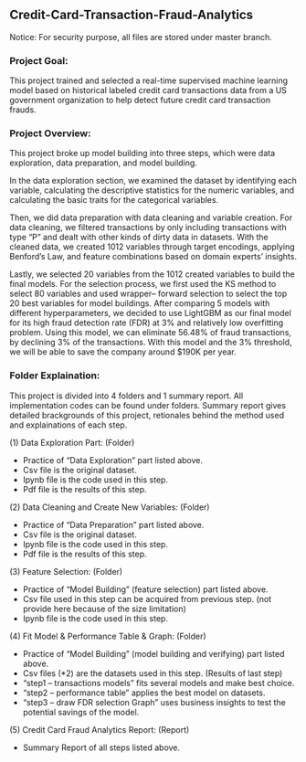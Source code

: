 ## Credit-Card-Transaction-Fraud-Analytics

Notice: For security purpose, all files are stored under master branch.


### Project Goal:

This project trained and selected a real-time supervised machine learning model based on historical labeled credit card transactions data from a US government organization to help detect future credit card transaction frauds. 


### Project Overview:

This project broke up model building into three steps, which were data exploration, data preparation, and model building. 

In the data exploration section, we examined the dataset by identifying each variable, calculating the descriptive statistics for the numeric variables, and calculating the basic traits for the categorical variables. 

Then, we did data preparation with data cleaning and variable creation. For data cleaning, we filtered transactions by only including transactions with type “P” and dealt with other kinds of dirty data in datasets. With the cleaned data, we created 1012 variables through target encodings, applying Benford’s Law, and feature combinations based on domain experts’ insights. 

Lastly, we selected 20 variables from the 1012 created variables to build the final models. For the selection process, we first used the KS method to select 80 variables and used wrapper– forward selection to select the top 20 best variables for model buildings. After comparing 5 models with different hyperparameters, we decided to use LightGBM as our final model for its high fraud detection rate (FDR) at 3% and relatively low overfitting problem. Using this model, we can eliminate 56.48% of fraud transactions, by declining 3% of the transactions. With this model and the 3% threshold, we will be able to save the company around $190K per year. 


### Folder Explaination:

This project is divided into 4 folders and 1 summary report. All implementation codes can be found under folders. Summary report gives detailed brackgrounds of this project, retionales behind the method used and explainations of each step.

(1) Data Exploration Part: (Folder)
- Practice of “Data Exploration” part listed above.
- Csv file is the original dataset.
- Ipynb file is the code used in this step.
- Pdf file is the results of this step.

(2) Data Cleaning and Create New Variables: (Folder)
- Practice of “Data Preparation” part listed above.
-	Csv file is the original dataset.
-	Ipynb file is the code used in this step.
-	Pdf file is the results of this step.

(3) Feature Selection: (Folder)
-	Practice of “Model Building” (feature selection) part listed above.
-	Csv file used in this step can be acquired from previous step. (not provide here because of the size limitation)
-	Ipynb file is the code used in this step.

(4) Fit Model & Performance Table & Graph: (Folder)
-	Practice of “Model Building” (model building and verifying) part listed above.
-	Csv files (*2) are the datasets used in this step. (Results of last step)
-	“step1 – transactions models” fits several models and make best choice.
-	“step2 – performance table” applies the best model on datasets.
-	“step3 – draw FDR selection Graph” uses business insights to test the potential savings of the model.

(5) Credit Card Fraud Analytics Report: (Report)
- Summary Report of all steps listed above.
